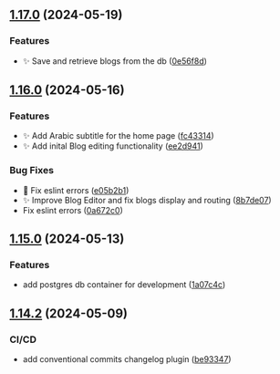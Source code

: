 ## [1.17.0](https://github.com/2024-Swinburne-Capstone-Project/y2m.app/compare/v1.16.0...v1.17.0) (2024-05-19)


### Features

* :sparkles: Save and retrieve blogs from the db ([0e56f8d](https://github.com/2024-Swinburne-Capstone-Project/y2m.app/commit/0e56f8d862502f7423ce9abaea0d3d38cccef310))

## [1.16.0](https://github.com/2024-Swinburne-Capstone-Project/y2m.app/compare/v1.15.0...v1.16.0) (2024-05-16)

### Features

- :sparkles: Add Arabic subtitle for the home page ([fc43314](https://github.com/2024-Swinburne-Capstone-Project/y2m.app/commit/fc43314849060e5b6a108adde5701b40d5ad706d))
- :sparkles: Add inital Blog editing functionality ([ee2d941](https://github.com/2024-Swinburne-Capstone-Project/y2m.app/commit/ee2d941807c7799d619fb7dc5eaf769737be7f51))

### Bug Fixes

- :art: Fix eslint errors ([e05b2b1](https://github.com/2024-Swinburne-Capstone-Project/y2m.app/commit/e05b2b1b022cadfcdfaa5e8311cedfa35b62ff76))
- :sparkles: Improve Blog Editor and fix blogs display and routing ([8b7de07](https://github.com/2024-Swinburne-Capstone-Project/y2m.app/commit/8b7de07a182616d6834f62ecf75b064244737f89))
- Fix eslint errors ([0a672c0](https://github.com/2024-Swinburne-Capstone-Project/y2m.app/commit/0a672c0707a5431d673a17eaf2045dc6f9c49637))

## [1.15.0](https://github.com/2024-Swinburne-Capstone-Project/y2m.app/compare/v1.14.2...v1.15.0) (2024-05-13)

### Features

- add postgres db container for development ([1a07c4c](https://github.com/2024-Swinburne-Capstone-Project/y2m.app/commit/1a07c4cb30f1cc427be0bb196ed5858295a55318))

## [1.14.2](https://github.com/2024-Swinburne-Capstone-Project/y2m.app/compare/v1.14.1...v1.14.2) (2024-05-09)

### CI/CD

- add conventional commits changelog plugin ([be93347](https://github.com/2024-Swinburne-Capstone-Project/y2m.app/commit/be9334760521c06ca7976361d8b5153292948298))
